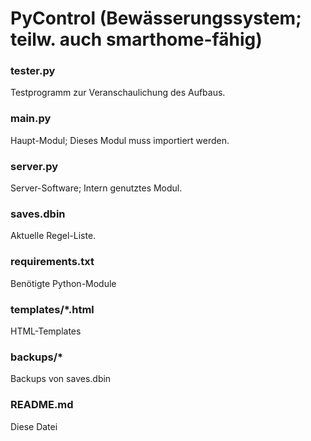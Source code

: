 # PyControl (Bewässerungssystem; teilw. auch smarthome-fähig)
### tester.py 
Testprogramm zur Veranschaulichung des Aufbaus.
### main.py
Haupt-Modul; Dieses Modul muss importiert werden.
### server.py
Server-Software; Intern genutztes Modul.
### saves.dbin
Aktuelle Regel-Liste.
### requirements.txt
Benötigte Python-Module
### templates/*.html
HTML-Templates
### backups/*
Backups von saves.dbin
### README.md
Diese Datei
